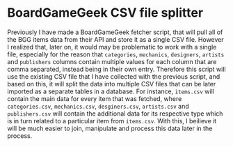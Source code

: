 # BoardGameGeek CSV file splitter

Previously I have made a BoardGameGeek fetcher script, that will pull all of the BGG items data from their API and store it as a single CSV file. However I realized that, later on, it would may be problematic to work with a single file, especially for the reason that `categories`, `mechanics`, `designers`, `artists` and `publishers` columns contain multiple values for each column that are comma separated, instead being in their own entry. Therefore this script will use the existing CSV file that I have collected with the previous script, and based on this, it will split the data into multiple CSV files that can be later imported as a separate tables in a database. For instance, `items.csv` will contain the main data for every item that was fetched, where `categories.csv`, `mechanics.csv`, `desginers.csv`, `artists.csv` and `publishers.csv` will contain the additional data for its respective type which is in turn related to a particular item from `items.csv`. With this, I beilieve it will be much easier to join, manipulate and process this data later in the process.
